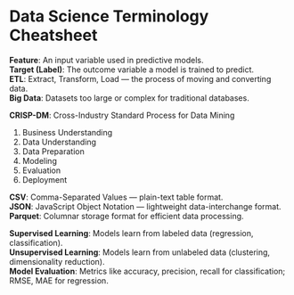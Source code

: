 # Data Science Terminology Cheatsheet

**Feature**: An input variable used in predictive models.  
**Target (Label)**: The outcome variable a model is trained to predict.  
**ETL**: Extract, Transform, Load — the process of moving and converting data.  
**Big Data**: Datasets too large or complex for traditional databases.  

**CRISP-DM**: Cross-Industry Standard Process for Data Mining  
1. Business Understanding  
2. Data Understanding  
3. Data Preparation  
4. Modeling  
5. Evaluation  
6. Deployment  

**CSV**: Comma-Separated Values — plain-text table format.  
**JSON**: JavaScript Object Notation — lightweight data-interchange format.  
**Parquet**: Columnar storage format for efficient data processing.

**Supervised Learning**: Models learn from labeled data (regression, classification).  
**Unsupervised Learning**: Models learn from unlabeled data (clustering, dimensionality reduction).  
**Model Evaluation**: Metrics like accuracy, precision, recall for classification; RMSE, MAE for regression.  
